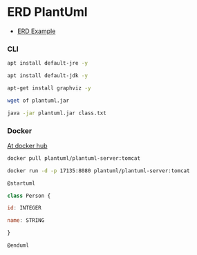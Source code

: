 # ERD PlantUml
- [ERD Example](./erd.md)
### CLI
```bash
apt install default-jre -y

apt install default-jdk -y

apt-get install graphviz -y

wget of plantuml.jar

java -jar plantuml.jar class.txt
```
### Docker
[At docker hub](https://hub.docker.com/r/plantuml/plantuml-server )
```bash
docker pull plantuml/plantuml-server:tomcat

docker run -d -p 17135:8080 plantuml/plantuml-server:tomcat
```

```js
@startuml

class Person {

id: INTEGER

name: STRING

}

@enduml
```